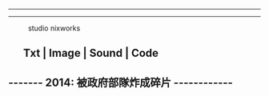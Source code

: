 ------------------------------------------
------------------------------------------
            studio nixworks 

       Txt | Image | Sound | Code
       
------------------------------------------
------- 2014: 被政府部隊炸成碎片 ------------
------------------------------------------
